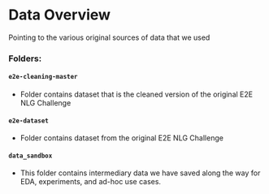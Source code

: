 <!-- #region -->
# Data Overview
Pointing to the various original sources of data that we used

### Folders:

#### `e2e-cleaning-master` 
* Folder contains dataset that is the cleaned version of the original E2E NLG Challenge

#### `e2e-dataset`
* Folder contains dataset from the original E2E NLG Challenge

#### `data_sandbox`
* This folder contains intermediary data we have saved along the way for EDA, experiments, and ad-hoc use cases.

<!-- #endregion -->
